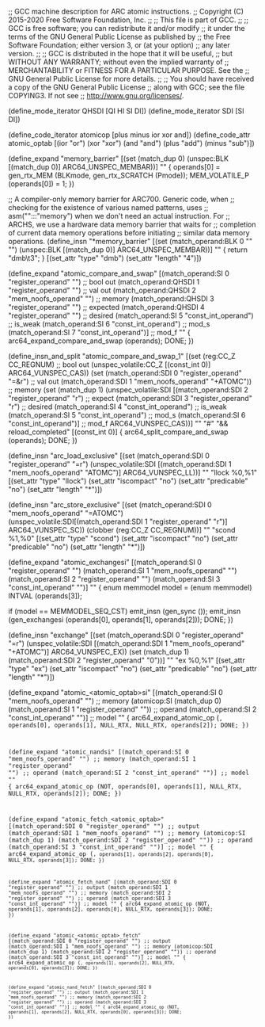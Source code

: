 ;; GCC machine description for ARC atomic instructions.
;; Copyright (C) 2015-2020 Free Software Foundation, Inc.
;;
;; This file is part of GCC.
;;
;; GCC is free software; you can redistribute it and/or modify
;; it under the terms of the GNU General Public License as published by
;; the Free Software Foundation; either version 3, or (at your option)
;; any later version.
;;
;; GCC is distributed in the hope that it will be useful,
;; but WITHOUT ANY WARRANTY; without even the implied warranty of
;; MERCHANTABILITY or FITNESS FOR A PARTICULAR PURPOSE.  See the
;; GNU General Public License for more details.
;;
;; You should have received a copy of the GNU General Public License
;; along with GCC; see the file COPYING3.  If not see
;; <http://www.gnu.org/licenses/>.

(define_mode_iterator QHSDI [QI HI SI DI])
(define_mode_iterator SDI [SI DI])

(define_code_iterator atomicop [plus minus ior xor and])
(define_code_attr atomic_optab
  [(ior "or") (xor "xor") (and "and") (plus "add") (minus "sub")])

(define_expand "memory_barrier"
  [(set (match_dup 0)
	(unspec:BLK [(match_dup 0)] ARC64_UNSPEC_MEMBAR))]
  ""
{
  operands[0] = gen_rtx_MEM (BLKmode, gen_rtx_SCRATCH (Pmode));
  MEM_VOLATILE_P (operands[0]) = 1;
})

;; A compiler-only memory barrier for ARC700.  Generic code, when
;; checking for the existence of various named patterns, uses
;; asm("":::"memory") when we don't need an actual instruction.  For
;; ARCHS, we use a hardware data memory barrier that waits for
;; completion of current data memory operations before initiating
;; similar data memory operations.
(define_insn "*memory_barrier"
  [(set (match_operand:BLK 0 "" "")
	(unspec:BLK [(match_dup 0)] ARC64_UNSPEC_MEMBAR))]
  ""
  {
       return "dmb\\t3";
  }
  [(set_attr "type" "dmb")
   (set_attr "length" "4")])

(define_expand "atomic_compare_and_swap<mode>"
  [(match_operand:SI 0 "register_operand" "")		;; bool out
   (match_operand:QHSDI 1 "register_operand" "")	;; val out
   (match_operand:QHSDI 2 "mem_noofs_operand" "")	;; memory
   (match_operand:QHSDI 3 "register_operand" "")	;; expected
   (match_operand:QHSDI 4 "register_operand" "")	;; desired
   (match_operand:SI 5 "const_int_operand")		;; is_weak
   (match_operand:SI 6 "const_int_operand")		;; mod_s
   (match_operand:SI 7 "const_int_operand")]		;; mod_f
  ""
{
  arc64_expand_compare_and_swap (operands);
  DONE;
})

(define_insn_and_split "atomic_compare_and_swap<mode>_1"
  [(set (reg:CC_Z CC_REGNUM)					;; bool out
	(unspec_volatile:CC_Z [(const_int 0)] ARC64_VUNSPEC_CAS))
   (set (match_operand:SDI 0 "register_operand"      "=&r")		;; val out
	(match_operand:SDI 1 "mem_noofs_operand"      "+ATOMC"))	;; memory
   (set (match_dup 1)
	(unspec_volatile:SDI
	  [(match_operand:SDI 2 "register_operand"     "r") ;; expect
	   (match_operand:SDI 3 "register_operand"     "r") ;; desired
	   (match_operand:SI 4 "const_int_operand")	;; is_weak
	   (match_operand:SI 5 "const_int_operand")	;; mod_s
	   (match_operand:SI 6 "const_int_operand")]	;; mod_f
	  ARC64_VUNSPEC_CAS))]
  ""
  "#"
  "&& reload_completed"
  [(const_int 0)]
  {
    arc64_split_compare_and_swap (operands);
    DONE;
  })

(define_insn "arc_load_exclusive<mode>"
  [(set (match_operand:SDI 0 "register_operand" "=r")
	(unspec_volatile:SDI
	  [(match_operand:SDI 1 "mem_noofs_operand" "ATOMC")]
	  ARC64_VUNSPEC_LL))]
  ""
  "llock<mcctab> %0,%1"
  [(set_attr "type" "llock")
   (set_attr "iscompact" "no")
   (set_attr "predicable" "no")
   (set_attr "length" "*")])

(define_insn "arc_store_exclusive<mode>"
  [(set (match_operand:SDI 0 "mem_noofs_operand"     "=ATOMC")
	(unspec_volatile:SDI[(match_operand:SDI 1 "register_operand" "r")]
			   ARC64_VUNSPEC_SC))
   (clobber (reg:CC_Z CC_REGNUM))]
  ""
  "scond<mcctab> %1,%0"
  [(set_attr "type" "scond")
   (set_attr "iscompact" "no")
   (set_attr "predicable" "no")
   (set_attr "length" "*")])

(define_expand "atomic_exchangesi"
  [(match_operand:SI 0 "register_operand" "")
   (match_operand:SI 1 "mem_noofs_operand" "")
   (match_operand:SI 2 "register_operand" "")
   (match_operand:SI 3 "const_int_operand" "")]
  ""
{
  enum memmodel model = (enum memmodel) INTVAL (operands[3]);

  if (model == MEMMODEL_SEQ_CST)
    emit_insn (gen_sync ());
  emit_insn (gen_exchangesi (operands[0], operands[1], operands[2]));
  DONE;
})

(define_insn "exchange<mode>"
  [(set (match_operand:SDI 0 "register_operand" "=r")
	(unspec_volatile:SDI [(match_operand:SDI 1 "mem_noofs_operand" "+ATOMC")]
			    ARC64_VUNSPEC_EX))
   (set (match_dup 1)
	(match_operand:SDI 2 "register_operand" "0"))]
  ""
  "ex<mcctab> %0,%1"
  [(set_attr "type" "ex")
   (set_attr "iscompact" "no")
   (set_attr "predicable" "no")
   (set_attr "length" "*")])

(define_expand "atomic_<atomic_optab>si"
  [(match_operand:SI 0 "mem_noofs_operand" "")  ;; memory
   (atomicop:SI (match_dup 0)
		(match_operand:SI 1 "register_operand" "")) ;; operand
   (match_operand:SI 2 "const_int_operand" "")] ;; model
  ""
{
  arc64_expand_atomic_op (<CODE>, operands[0], operands[1],
				NULL_RTX, NULL_RTX, operands[2]);
  DONE;
})

(define_expand "atomic_nandsi"
  [(match_operand:SI 0 "mem_noofs_operand" "")	;; memory
   (match_operand:SI 1 "register_operand" "")	;; operand
   (match_operand:SI 2 "const_int_operand" "")]	;; model
  ""
{
 arc64_expand_atomic_op (NOT, operands[0], operands[1],
			    NULL_RTX, NULL_RTX, operands[2]);
 DONE;
})

(define_expand "atomic_fetch_<atomic_optab><mode>"
  [(match_operand:SDI 0 "register_operand" "")	;; output
   (match_operand:SDI 1 "mem_noofs_operand" "")	;; memory
   (atomicop:SI (match_dup 1)
		(match_operand:SDI 2 "register_operand" "")) ;; operand
   (match_operand:SI 3 "const_int_operand" "")]	;; model
  ""
{
  arc64_expand_atomic_op (<CODE>, operands[1], operands[2],
				operands[0], NULL_RTX, operands[3]);
  DONE;
})

(define_expand "atomic_fetch_nand<mode>"
  [(match_operand:SDI 0 "register_operand" "")	;; output
   (match_operand:SDI 1 "mem_noofs_operand" "")	;; memory
   (match_operand:SDI 2 "register_operand" "")	;; operand
   (match_operand:SDI 3 "const_int_operand" "")]	;; model
  ""
{
  arc64_expand_atomic_op (NOT, operands[1], operands[2],
			     operands[0], NULL_RTX, operands[3]);
  DONE;
})

(define_expand "atomic_<atomic_optab>_fetch<mode>"
  [(match_operand:SDI 0 "register_operand" "")	;; output
   (match_operand:SDI 1 "mem_noofs_operand" "")	;; memory
   (atomicop:SDI (match_dup 1)
		(match_operand:SDI 2 "register_operand" "")) ;; operand
   (match_operand:SDI 3 "const_int_operand" "")]	;; model
  ""
{
  arc64_expand_atomic_op (<CODE>, operands[1], operands[2],
				NULL_RTX, operands[0], operands[3]);
  DONE;
})

(define_expand "atomic_nand_fetch<mode>"
  [(match_operand:SDI 0 "register_operand" "")		;; output
   (match_operand:SDI 1 "mem_noofs_operand" "")		;; memory
   (match_operand:SDI 2 "register_operand" "")		;; operand
   (match_operand:SDI 3 "const_int_operand" "")]	;; model
  ""
{
  arc64_expand_atomic_op (NOT, operands[1], operands[2],
			     NULL_RTX, operands[0], operands[3]);
  DONE;
})


